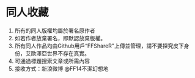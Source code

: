 # 同人收藏
1. 所有的同人版權均屬於署名原作者
2. 如若作者放棄署名，即默認放棄版權。
3. 所有同人作品均由Github用戶“FFShareR"上傳並管理，請不要探究皮下身份，艾歐澤亞世界不存在真實。
4. 可通過標題搜索文章或所需內容
5. 接收方式：新浪微博 @FF14不潔幻想地
